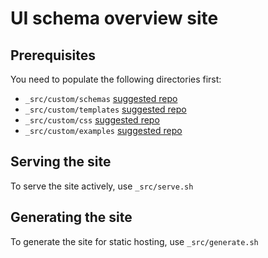 # UI schema overview site

## Prerequisites
You need to populate the following directories first:
- `_src/custom/schemas` [suggested repo](https://github.com/uischema/schemas)
- `_src/custom/templates` [suggested repo](https://github.com/uischema/templates)
- `_src/custom/css` [suggested repo](https://github.com/uischema/css)
- `_src/custom/examples` [suggested repo](https://github.com/uischema/examples)

## Serving the site
To serve the site actively, use `_src/serve.sh`

## Generating the site
To generate the site for static hosting, use `_src/generate.sh`
